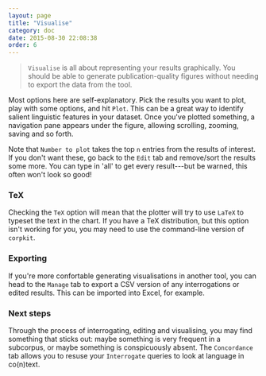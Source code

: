 ```yaml
---
layout: page
title: "Visualise"
category: doc
date: 2015-08-30 22:08:38
order: 6
---
```


> `Visualise` is all about representing your results graphically. You should be able to generate publication-quality figures without needing to export the data from the tool.

Most options here are self-explanatory. Pick the results you want to plot, play with some options, and hit `Plot`. This can be a great way to identify salient linguistic features in your dataset. Once you've plotted something, a navigation pane appears under the figure, allowing scrolling, zooming, saving and so forth.

Note that `Number to plot` takes the top `n` entries from the results of interest. If you don't want these, go back to the `Edit` tab and remove/sort the results some more. You can type in 'all' to get every result---but be warned, this often won't look so good!

### TeX 

Checking the `TeX` option will mean that the plotter will try to use `LaTeX` to typeset the text in the chart. If you have a TeX distribution, but this option isn't working for you, you may need to use the command-line version of `corpkit`.

### Exporting

If you're more confortable generating visualisations in another tool, you can head to the `Manage` tab to export a CSV version of any interrogations or edited results. This can be imported into Excel, for example.

### Next steps

Through the process of interrogating, editing and visualising, you may find something that sticks out: maybe something is very frequent in a subcorpus, or maybe something is conspicuously absent. The `Concordance` tab allows you to resuse your `Interrogate` queries to look at language in co(n)text.
